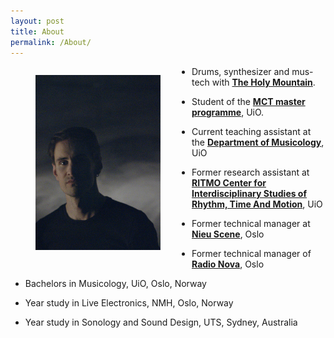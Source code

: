 ```yaml
---
layout: post
title: About
permalink: /About/
---
```


<figure style="float: left; margin-right: 50px;">
   <img src="/assets/img/portrett.jpg" alt="Aleksander Tidemann"
   title="Aleksander Tidemann" width="200"/>
   <figcaption></figcaption>
</figure>

* Drums, synthesizer and mus-tech with [**The Holy Mountain**](https://www.theholymountain.net/).
* Student of the [**MCT master programme**](https://mct-master.github.io/), UiO.


* Current teaching assistant at the [**Department of Musicology**](https://www.hf.uio.no/imv/english/), UiO
* Former research assistant at [**RITMO Center for Interdisciplinary Studies of Rhythm, Time And Motion**](https://www.uio.no/ritmo/english/), UiO
* Former technical manager at [**Nieu Scene**](https://nieuscene.no/), Oslo
* Former technical manager of [**Radio Nova**](https://radionova.no/), Oslo


* Bachelors in Musicology, UiO, Oslo, Norway
* Year study in Live Electronics, NMH, Oslo, Norway
* Year study in Sonology and Sound Design, UTS, Sydney, Australia

